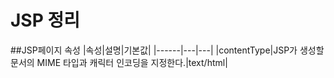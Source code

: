 # JSP 정리

##JSP페이지 속성
|속성|설명|기본값|
|------|---|---|
|contentType|JSP가 생성할 문서의 MIME 타입과 캐릭터 인코딩을 지정한다.|text/html|
